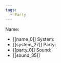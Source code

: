 ```yaml
---
tags:
  - Party
---
```

Name:
- [[name_0]]
System:
- [[system_27]]
Party:
- [[party_0]]
Sound:
- [[sound_35]]
